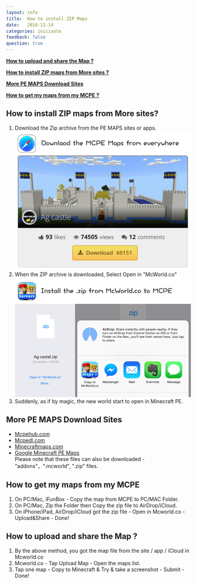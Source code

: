 ```yaml
---
layout: info
title:  How to install ZIP Maps
date:   2016-12-14
categories: iniciante
feedback: false
question: true
---
```

[**How to upload and share the Map ?**](#3)

[**How to install ZIP maps from More sites ?**](#1)

[**More PE MAPS Download Sites**](#2)

[**How to get my maps from my MCPE ?**](#3)

<span id = "1"></span>
## How to install ZIP maps from More sites?   
1. Download the Zip archive from the PE MAPS sites or apps.   
[![screenshot](/assets/images/zip1.jpg)](http://mcpehub.com/maps?sort=downloads)  
2. When the ZIP archive is downloaded, Select Open in "McWorld.co"    
![screenshot](/assets/images/zip2.jpg)  
3. Suddenly, as if by magic, the new world start to open in Minecraft PE.

<span id = "2"></span>
## More PE MAPS Download Sites  
- [<u>Mcpehub.com</u>](http://mcpehub.com/maps?sort=downloads)  
- [<u>Mcpedl.com</u>](http://mcpedl.com/tag/mcworld/)  
- [<u>Minecraftmaps.com</u>](http://www.minecraftmaps.com/pocket-edition-maps)  
- [<u>Google Minecraft PE Maps</u>](https://www.google.com/webhp?ion=1&espv=2&ie=UTF-8#q=minecraft%20pe%20map)  
Please note that these files can also be downloaded - "addons"，".mcworld", ".zip" files.

<span id = "3"></span>
## How to get my maps from my MCPE  
1. On PC/Mac, iFunBox - Copy the map from MCPE to PC/MAC Folder.  
2. On PC/Mac, Zip the Folder then Copy the zip file to AirDrop/iCloud.  
3. On iPhone/iPad, AirDrop/iCloud got the zip file - Open in Mcworld.co - Upload&Share - Done!

<span id = "0"></span>
## How to upload and share the Map ?  
1. By the above method, you got the map file from the site / app / iCloud in Mcworld.co  
2. Mcworld.co - Tap Upload Map - Open the maps list.  
3. Tap one map - Copy to Minecraft & Try & take a screenshot - Submit - Done!